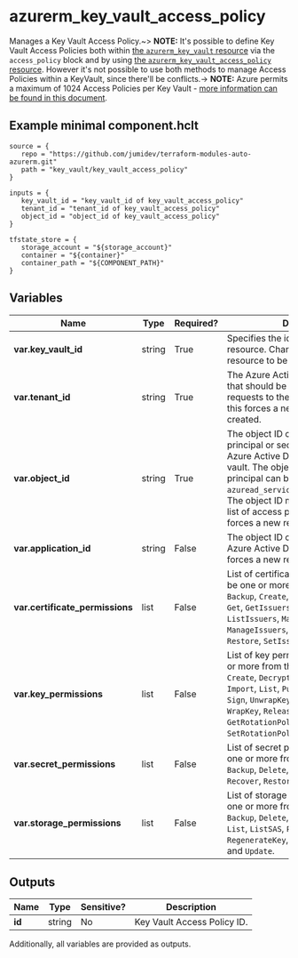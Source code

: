 # azurerm_key_vault_access_policy

Manages a Key Vault Access Policy.~> **NOTE:** It's possible to define Key Vault Access Policies both within [the `azurerm_key_vault` resource](key_vault.html) via the `access_policy` block and by using [the `azurerm_key_vault_access_policy` resource](key_vault_access_policy.html). However it's not possible to use both methods to manage Access Policies within a KeyVault, since there'll be conflicts.-> **NOTE:** Azure permits a maximum of 1024 Access Policies per Key Vault - [more information can be found in this document](https://docs.microsoft.com/azure/key-vault/key-vault-secure-your-key-vault#data-plane-access-control).

## Example minimal component.hclt

```hcl
source = {
   repo = "https://github.com/jumidev/terraform-modules-auto-azurerm.git" 
   path = "key_vault/key_vault_access_policy" 
}

inputs = {
   key_vault_id = "key_vault_id of key_vault_access_policy" 
   tenant_id = "tenant_id of key_vault_access_policy" 
   object_id = "object_id of key_vault_access_policy" 
}

tfstate_store = {
   storage_account = "${storage_account}" 
   container = "${container}" 
   container_path = "${COMPONENT_PATH}" 
}

```

## Variables

| Name | Type | Required? |  Description |
| ---- | ---- | --------- |  ----------- |
| **var.key_vault_id** | string | True | Specifies the id of the Key Vault resource. Changing this forces a new resource to be created. | 
| **var.tenant_id** | string | True | The Azure Active Directory tenant ID that should be used for authenticating requests to the key vault. Changing this forces a new resource to be created. | 
| **var.object_id** | string | True | The object ID of a user, service principal or security group in the Azure Active Directory tenant for the vault. The object ID of a service principal can be fetched from `azuread_service_principal.object_id`. The object ID must be unique for the list of access policies. Changing this forces a new resource to be created. | 
| **var.application_id** | string | False | The object ID of an Application in Azure Active Directory. Changing this forces a new resource to be created. | 
| **var.certificate_permissions** | list | False | List of certificate permissions, must be one or more from the following: `Backup`, `Create`, `Delete`, `DeleteIssuers`, `Get`, `GetIssuers`, `Import`, `List`, `ListIssuers`, `ManageContacts`, `ManageIssuers`, `Purge`, `Recover`, `Restore`, `SetIssuers` and `Update`. | 
| **var.key_permissions** | list | False | List of key permissions, must be one or more from the following: `Backup`, `Create`, `Decrypt`, `Delete`, `Encrypt`, `Get`, `Import`, `List`, `Purge`, `Recover`, `Restore`, `Sign`, `UnwrapKey`, `Update`, `Verify`, `WrapKey`, `Release`, `Rotate`, `GetRotationPolicy` and `SetRotationPolicy`. | 
| **var.secret_permissions** | list | False | List of secret permissions, must be one or more from the following: `Backup`, `Delete`, `Get`, `List`, `Purge`, `Recover`, `Restore` and `Set`. | 
| **var.storage_permissions** | list | False | List of storage permissions, must be one or more from the following: `Backup`, `Delete`, `DeleteSAS`, `Get`, `GetSAS`, `List`, `ListSAS`, `Purge`, `Recover`, `RegenerateKey`, `Restore`, `Set`, `SetSAS` and `Update`. | 



## Outputs

| Name | Type | Sensitive? | Description |
| ---- | ---- | --------- | --------- |
| **id** | string | No  | Key Vault Access Policy ID. | 

Additionally, all variables are provided as outputs.
